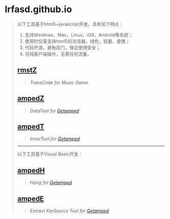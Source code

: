 # lrfasd.github.io
>以下工具基于html5+javascript开发，具有如下特点：
>1. 支持Windows、Mac、Linux、iOS、Android等系统；
>2. 使用时仅需支持html5的浏览器，绿色、轻量、便携；
>3. 代码开源，避免后门，保证使用安全；
>4. 可纯客户端操作，无需任何流量。
>
>## [rmstZ](https://lrfasd.github.io/rmstZ/)
>>*TransCode for Music Game*
>>
>
>## [ampedZ](https://lrfasd.github.io/ampedZ/)
>>*DataTool for [Getamped](http://bfo.sdo.com/)*
>>
>
>## [ampedT](https://lrfasd.github.io/ampedT/)
>>*InnerTool for [Getamped](http://bfo.sdo.com/)*
>>
>
>---
>
>以下工具基于Visual Basic开发：
>
>## [ampedH](https://lrfasd.github.io/ampedH/)
>>*Hang for [Getamped](http://bfo.sdo.com/)*
>>
>
>## [ampedE](https://lrfasd.github.io/ampedE/)
>>*Extract KarSource Tool for [Getamped](http://bfo.sdo.com/)*
>>
